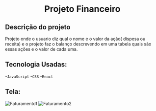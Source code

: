 <h1 align="center">
  Projeto Financeiro</h1>                               
  
## Descrição do projeto

Projeto onde o usuario diz qual o nome e o valor da ação( dispesa ou receita) e o projeto faz o balanço descrevendo em uma tabela quais são essas ações e o valor de cada uma.

## Tecnologia Usadas:

-`JavaScript`
-`CSS`
-`React`

## Tela:

![Faturamento1](https://github.com/rapha-rangel/faturamento/assets/110298670/3adf8ce7-0e48-446f-a809-517f003283d2)
![Faturamento2](https://github.com/rapha-rangel/faturamento/assets/110298670/3da44c0b-5a7b-494f-a259-eee3a7dd23e7)


